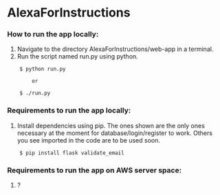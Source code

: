 # AlexaForInstructions

### How to run the app locally:
1. Navigate to the directory AlexaForInstructions/web-app in a terminal.
2. Run the script named run.py using python.
```
    $ python run.py

        or

    $ ./run.py
```

### Requirements to run the app locally:
1. Install dependencies using pip. The ones shown are the only ones necessary at the moment for database/login/register to work. Others you see imported in the code are to be used soon.
```
    $ pip install flask validate_email
```

### Requirements to run the app on AWS server space:
1. ?
